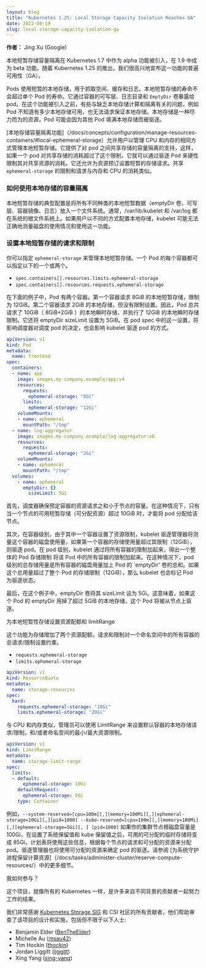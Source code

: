 ```yaml
---
layout: blog
title: "Kubernetes 1.25: Local Storage Capacity Isolation Reaches GA"
date: 2022-09-19
slug: local-storage-capacity-isolation-ga
---
```

<!---
layout: blog
title: "Kubernetes 1.25: Local Storage Capacity Isolation Reaches GA"
date: 2022-09-19
slug: local-storage-capacity-isolation-ga
-->

<!--
**Author:** Jing Xu (Google)
-->
**作者：**
Jing Xu (Google)

<!--
Local ephemeral storage capacity isolation was introduced as a alpha feature in Kubernetes 1.7 and it went beta in 1.9. With Kubernetes 1.25 we are excited to announce general availability(GA) of this feature.

Pods use ephemeral local storage for scratch space, caching, and logs. The lifetime of local ephemeral storage does not extend beyond the life of the individual pod. It is exposed to pods using the container’s writable layer, logs directory, and `EmptyDir` volumes. Before this feature was introduced, there were issues related to the lack of local storage accounting and isolation, such as Pods not knowing how much local storage is available and being unable to request guaranteed local storage. Local storage is a best-effort resource and pods can be evicted due to other pods filling the local storage.

The [local storage capacity isolation feature](/docs/concepts/configuration/manage-resources-containers/#local-ephemeral-storage) allows users to manage local ephemeral storage in the same way as managing CPU and memory. It provides support for capacity isolation of shared storage between pods, such that a pod can be hard limited in its consumption of shared resources by evicting Pods if its consumption of shared storage exceeds that limit. It also allows setting ephemeral storage requests for resource reservation. The limits and requests for shared `ephemeral-storage` are similar to those for memory and CPU consumption.
-->
本地短暂存储容量隔离在 Kubernetes 1.7 中作为 alpha 功能被引入，在 1.9 中成为 beta 功能。随着 Kubernetes 1.25 的推出，我们很高兴地宣布这一功能的普遍可用性（GA）。

Pods 使用短暂的本地存储，用于抓取空间、缓存和日志。本地短暂存储的寿命不会超过单个 Pod 的寿命。它通过容器的可写层、日志目录和 `EmptyDir` 卷暴露给 pod。在这个功能被引入之前，有些与缺乏本地存储计算和隔离有关的问题，例如 Pod 不知道有多少本地存储可用，也无法请求保证本地存储。本地存储是一种尽力而为的资源，Pod 可能会因为其他 Pod 填满本地存储而被驱逐。

[本地存储容量隔离功能]（/docs/concepts/configuration/manage-resources-containers/#local-ephemeral-storage）允许用户以管理 CPU 和内存的相同方式管理本地短暂存储。它提供了对 pod 之间共享存储的容量隔离的支持，这样，如果一个 pod 对共享存储的消耗超过了这个限制，它就可以通过驱逐 Pod 来硬性限制其对共享资源的消耗。它还允许为资源预订设置短暂的存储请求。共享 `ephemeral-storage` 的限制和请求与内存和 CPU 的消耗类似。

<!--
### How to use local storage capacity isolation

A typical configuration for local ephemeral storage is to place all different kinds of ephemeral local data (emptyDir volumes, writeable layers, container images, logs) into one filesystem. Typically, both /var/lib/kubelet and /var/log are on the system's root filesystem. If users configure the local storage in different ways, kubelet might not be able to correctly measure disk usage and use this feature.
-->
### 如何使用本地存储的容量隔离

本地短暂存储的典型配置是将所有不同种类的本地短暂数据（emptyDir 卷、可写层、容器镜像、日志）放入一个文件系统。通常，/var/lib/kubelet 和 /var/log 都在系统的根文件系统上。如果用户以不同的方式配置本地存储，kubelet 可能无法正确地测量磁盘的使用情况和使用这一功能。

<!--
#### Setting requests and limits for local ephemeral storage
You can specify `ephemeral-storage` for managing local ephemeral storage. Each container of a Pod can specify either or both of the following:
-->
### 设置本地短暂存储的请求和限制
你可以指定 `ephemeral-storage` 来管理本地短暂存储。一个 Pod 的每个容器都可以指定以下的一个或两个。

* `spec.containers[].resources.limits.ephemeral-storage`
* `spec.containers[].resources.requests.ephemeral-storage`

<!--
In the following example, the Pod has two containers. The first container has a request of 8GiB of local ephemeral storage and a limit of 12GiB. The second container requests 2GiB of local storage, but no limit setting. Therefore, the Pod requests a total of 10GiB (8GiB+2GiB) of local ephemeral storage and enforces a limit of 12GiB of local ephemeral storage. It also sets emptyDir sizeLimit to 5GiB. With this setting in pod spec, it will affect how the scheduler makes a decision on scheduling pods and also how kubelet evict pods.
-->
在下面的例子中，Pod 有两个容器。第一个容器请求 8GiB 的本地短暂存储，限制为 12GiB。第二个容器请求 2GiB 的本地存储，但没有限制设置。因此，Pod 总共请求了 10GiB（ 8GiB+2GiB ）的本地瞬时存储，并执行了 12GiB 的本地瞬时存储限制。它还将 emptyDir sizeLimit 设置为 5GiB。在 pod spec 中的这一设置，将影响调度器对调度 pod 的决定，也会影响 kubelet 驱逐 pod 的方式。

```yaml
apiVersion: v1
kind: Pod
metadata:
  name: frontend
spec:
  containers:
  - name: app
    image: images.my-company.example/app:v4
    resources:
      requests:
        ephemeral-storage: "8Gi"
      limits:
        ephemeral-storage: "12Gi"
    volumeMounts:
    - name: ephemeral
      mountPath: "/tmp"
  - name: log-aggregator
    image: images.my-company.example/log-aggregator:v6
    resources:
      requests:
        ephemeral-storage: "2Gi"
    volumeMounts:
    - name: ephemeral
      mountPath: "/tmp"
  volumes:
    - name: ephemeral
      emptyDir: {}
        sizeLimit: 5Gi
```

<!--
First of all, the scheduler ensures that the sum of the resource requests of the scheduled containers is less than the capacity of the node. In this case, the pod can be assigned to a node only if its available ephemeral storage (allocatable resource) has more than 10GiB.
-->
首先，调度器确保预定容器的资源请求之和小于节点的容量。在这种情况下，只有当一个节点的可用短暂存储（可分配资源）超过 10GiB 时，才能将 pod 分配给该节点。


<!--
Secondly, at container level, since one of the container sets resource limit, kubelet eviction manager will measure the disk usage of this container and evict the pod if the storage usage of the first container exceeds its limit (12GiB). At pod level,  kubelet works out an overall Pod storage limit by
adding up the limits of all the containers in that Pod. In this case, the total storage usage at pod level is the sum of the disk usage from all containers plus the Pod's `emptyDir` volumes. If this total usage exceeds the overall Pod storage limit (12GiB), then the kubelet also marks the Pod for eviction.

Last, in this example, emptyDir volume sets its sizeLimit to 5Gi. It means that if this pod's emptyDir used up more local storage than 5GiB, the pod will be evicted from the node.
-->

其次，在容器级别，由于其中一个容器设置了资源限制，kubelet 驱逐管理器将测量这个容器的磁盘使用量，如果第一个容器的存储使用量超过其限制（12GiB），则驱逐 pod。在 pod 级别，kubelet 通过将所有容器的限制加起来，得出一个整体的 Pod 存储限制
将该 Pod 中的所有容器的限制加起来。在这种情况下，pod 级别的总存储用量是所有容器的磁盘用量加上 Pod 的 `emptyDir' 卷的总和。如果这个总用量超过了整个 Pod 的存储限制（12GiB），那么 kubelet 也会标记 Pod 为驱逐状态。

最后，在这个例子中，emptyDir 卷将其 sizeLimit 设为 5Gi。这意味着，如果这个 Pod 的 emptyDir 用掉了超过 5GiB 的本地存储，这个 Pod 将被从节点上驱逐。

<!--
#### Setting resource quota and limitRange for local ephemeral storage

This feature adds two more resource quotas for storage. The request and limit set constraints on the total requests/limits of all containers’ in a namespace.
-->

为本地短暂性存储设置资源配额和 limitRange

这个功能为存储增加了两个资源配额。请求和限制对一个命名空间中的所有容器的总请求/限制设置约束。

* `requests.ephemeral-storage`
* `limits.ephemeral-storage`

```yaml
apiVersion: v1
kind: ResourceQuota
metadata:
  name: storage-resources
spec:
  hard:
    requests.ephemeral-storage: "10Gi"
    limits.ephemeral-storage: "20Gi"
```

<!--
Similar to CPU and memory, admin could use LimitRange to set default container’s local storage request/limit, and/or minimum/maximum resource constraints for a namespace.
-->
与 CPU 和内存类似，管理员可以使用 LimitRange 来设置默认容器的本地存储请求/限制，和/或者命名空间的最小/最大资源限制。

```yaml
apiVersion: v1
kind: LimitRange
metadata:
  name: storage-limit-range
spec:
  limits:
  - default:
      ephemeral-storage: 10Gi
    defaultRequest:
      ephemeral-storage: 5Gi
    type: Container
```
<!--
Also, ephemeral-storage may be specified to reserve for kubelet or system. example, `--system-reserved=[cpu=100m][,][memory=100Mi][,][ephemeral-storage=10Gi][,][pid=1000] --kube-reserved=[cpu=100m][,][memory=100Mi][,][ephemeral-storage=5Gi][,][pid=1000]`. If your cluster node root disk capacity is 100Gi, after setting system-reserved and kube-reserved value, the available allocatable ephemeral storage would become 85Gi. The schedule will use this information to assign pods based on request and allocatable resources from each node. The eviction manager will also use allocatable resource to determine pod eviction. See more details from [Reserve Compute Resources for System Daemons](/docs/tasks/administer-cluster/reserve-compute-resources/).
-->
例如，`--system-reserved=[cpu=100m][,][memory=100Mi][,][ephemeral-storage=10Gi][,][pid=1000] --kube-reserved=[cpu=100m][,][memory=100Mi][,][ephemeral-storage=5Gi][, ] [pid=1000]` 如果你的集群节点根磁盘容量是 100Gi，在设置了系统保留值和 kube 保留值之后，可用的可分配的临时存储将变成 85Gi。计划表将使用这些信息，根据每个节点的请求和可分配的资源来分配 pod。驱逐管理器也将使用可分配的资源来确定 pod 的驱逐。请参阅 [为系统守护进程保留计算资源]（/docs/tasks/administer-cluster/reserve-compute-resources/）中的更多细节。

<!--
### How do I get involved?

This project, like all of Kubernetes, is the result of hard work by many contributors from diverse backgrounds working together.

We offer a huge thank you to all the contributors in [Kubernetes Storage SIG](https://github.com/kubernetes/community/tree/master/sig-storage) and CSI community who helped review the design and implementation of the project, including but not limited to the following:</p><ul><li>Benjamin Elder (<a href=https://github.com/BenTheElder>BenTheElder</a>)</li><li>Michelle Au (<a href=https://github.com/msau42>msau42</a>)</li><li>Tim Hockin (<a href=https://github.com/thockin>thockin</a>)</li><li>Jordan Liggitt (<a href=https://github.com/liggitt>liggitt</a>)</li><li>Xing Yang (<a href=https://github.com/xing-yang>xing-yang</a>)</li>
-->
我如何参与？

这个项目，就像所有的 Kubernetes 一样，是许多来自不同背景的贡献者一起努力工作的结果。

我们非常感谢 [Kubernetes Storage SIG](https://github.com/kubernetes/community/tree/master/sig-storage) 和 CSI 社区的所有贡献者，他们帮助审查了该项目的设计和实施，包括但不限于以下人士:</p><ul><li>Benjamin Elder (<a href=https://github.com/BenTheElder>BenTheElder</a>)</li><li>Michelle Au (<a href=https://github.com/msau42>msau42</a>)</li><li>Tim Hockin (<a href=https://github.com/thockin>thockin</a>)</li><li>Jordan Liggitt (<a href=https://github.com/liggitt>liggitt</a>)</li><li>Xing Yang (<a href=https://github.com/xing-yang>xing-yang</a>)</li>
